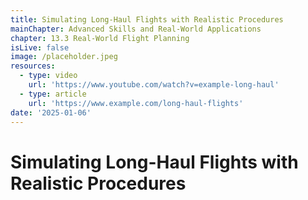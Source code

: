```yaml
---
title: Simulating Long-Haul Flights with Realistic Procedures
mainChapter: Advanced Skills and Real-World Applications
chapter: 13.3 Real-World Flight Planning
isLive: false
image: /placeholder.jpeg
resources:
  - type: video
    url: 'https://www.youtube.com/watch?v=example-long-haul'
  - type: article
    url: 'https://www.example.com/long-haul-flights'
date: '2025-01-06'
---
```


# Simulating Long-Haul Flights with Realistic Procedures

